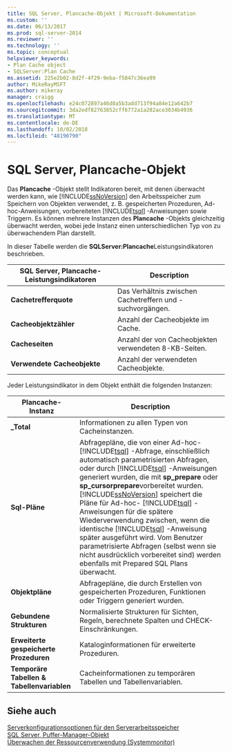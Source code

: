 ```yaml
---
title: SQL Server, Plancache-Objekt | Microsoft-Dokumentation
ms.custom: ''
ms.date: 06/13/2017
ms.prod: sql-server-2014
ms.reviewer: ''
ms.technology: ''
ms.topic: conceptual
helpviewer_keywords:
- Plan Cache object
- SQLServer:Plan Cache
ms.assetid: 225e2b02-8d2f-4f29-9eba-f5847c36ea99
author: MikeRayMSFT
ms.author: mikeray
manager: craigg
ms.openlocfilehash: e24c072897a46d8a5b3add713f94a84e12a642b7
ms.sourcegitcommit: 3da2edf82763852cff6772a1a282ace3034b4936
ms.translationtype: MT
ms.contentlocale: de-DE
ms.lasthandoff: 10/02/2018
ms.locfileid: "48190790"
---
```

# <a name="sql-server-plan-cache-object"></a>SQL Server, Plancache-Objekt
  Das **Plancache** -Objekt stellt Indikatoren bereit, mit denen überwacht werden kann, wie [!INCLUDE[ssNoVersion](../../includes/ssnoversion-md.md)] den Arbeitsspeicher zum Speichern von Objekten verwendet, z. B. gespeicherten Prozeduren, Ad-hoc-Anweisungen, vorbereiteten [!INCLUDE[tsql](../../includes/tsql-md.md)] -Anweisungen sowie Triggern. Es können mehrere Instanzen des **Plancache** -Objekts gleichzeitig überwacht werden, wobei jede Instanz einen unterschiedlichen Typ von zu überwachendem Plan darstellt.  
  
 In dieser Tabelle werden die **SQLServer:Plancache**Leistungsindikatoren beschrieben.  
  
|SQL Server, Plancache-Leistungsindikatoren|Description|  
|------------------------------------|-----------------|  
|**Cachetrefferquote**|Das Verhältnis zwischen Cachetreffern und -suchvorgängen.|  
|**Cacheobjektzähler**|Anzahl der Cacheobjekte im Cache.|  
|**Cacheseiten**|Anzahl der von Cacheobjekten verwendeten 8-KB-Seiten.|  
|**Verwendete Cacheobjekte**|Anzahl der verwendeten Cacheobjekte.|  
  
 Jeder Leistungsindikator in dem Objekt enthält die folgenden Instanzen:  
  
|Plancache-Instanz|Description|  
|-------------------------|-----------------|  
|**_Total**|Informationen zu allen Typen von Cacheinstanzen.|  
|**Sql-Pläne**|Abfragepläne, die von einer Ad-hoc- [!INCLUDE[tsql](../../includes/tsql-md.md)] -Abfrage, einschließlich automatisch parametrisierten Abfragen, oder durch [!INCLUDE[tsql](../../includes/tsql-md.md)] -Anweisungen generiert wurden, die mit **sp_prepare** oder **sp_cursorprepare**vorbereitet wurden. [!INCLUDE[ssNoVersion](../../includes/ssnoversion-md.md)] speichert die Pläne für Ad-hoc- [!INCLUDE[tsql](../../includes/tsql-md.md)] -Anweisungen für die spätere Wiederverwendung zwischen, wenn die identische [!INCLUDE[tsql](../../includes/tsql-md.md)] -Anweisung später ausgeführt wird. Vom Benutzer parametrisierte Abfragen (selbst wenn sie nicht ausdrücklich vorbereitet sind) werden ebenfalls mit Prepared SQL Plans überwacht.|  
|**Objektpläne**|Abfragepläne, die durch Erstellen von gespeicherten Prozeduren, Funktionen oder Triggern generiert wurden.|  
|**Gebundene Strukturen**|Normalisierte Strukturen für Sichten, Regeln, berechnete Spalten und CHECK-Einschränkungen.|  
|**Erweiterte gespeicherte Prozeduren**|Kataloginformationen für erweiterte Prozeduren.|  
|**Temporäre Tabellen & Tabellenvariablen**|Cacheinformationen zu temporären Tabellen und Tabellenvariablen.|  
  
## <a name="see-also"></a>Siehe auch  
 [Serverkonfigurationsoptionen für den Serverarbeitsspeicher](../../database-engine/configure-windows/server-memory-server-configuration-options.md)   
 [SQL Server, Puffer-Manager-Objekt](sql-server-buffer-manager-object.md)   
 [Überwachen der Ressourcenverwendung &#40;Systemmonitor&#41;](monitor-resource-usage-system-monitor.md)  
  
  
